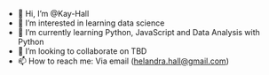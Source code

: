 - 👋 Hi, I’m @Kay-Hall
- 👀 I’m interested in learning data science
- 🌱 I’m currently learning Python, JavaScript and Data Analysis with Python
- 💞️ I’m looking to collaborate on TBD
- 📫 How to reach me: Via email (helandra.hall@gmail.com)

<!---
Kay-Hall/Kay-Hall is a ✨ special ✨ repository because its `README.md` (this file) appears on your GitHub profile.
You can click the Preview link to take a look at your changes.
--->
